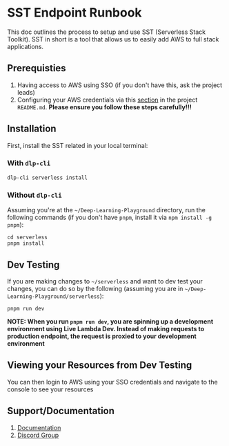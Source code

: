# SST Endpoint Runbook

This doc outlines the process to setup and use SST (Serverless Stack Toolkit). SST in short is a tool that allows us to easily add AWS to full stack applications. 

## Prerequisties
1. Having access to AWS using SSO (if you don't have this, ask the project leads)
1. Configuring your AWS credentials via this [section](https://github.com/DSGT-DLP/Deep-Learning-Playground?tab=readme-ov-file#5-aws-setup) in the project `README.md`. **Please ensure you follow these steps carefully!!!**

## Installation
First, install the SST related  in your local terminal:
### With `dlp-cli`
`dlp-cli serverless install`

### Without `dlp-cli`
Assuming you're at the `~/Deep-Learning-Playground` directory, run the following commands (if you don't have `pnpm`, install it via `npm install -g pnpm`):
```
cd serverless
pnpm install
```

## Dev Testing
If you are making changes to `~/serverless` and want to dev test your changes, you can do so by the following (assuming you are in `~/Deep-Learning-Playground/serverless`):

```
pnpm run dev
```

**NOTE: When you run `pnpm run dev`, you are spinning up a development environment using Live Lambda Dev. Instead of making requests to production endpoint, the request is proxied to your development environment**

## Viewing your Resources from Dev Testing
You can then login to AWS using your SSO credentials and navigate to the console to see your resources 

## Support/Documentation
1. [Documentation](https://docs.sst.dev/)
1. [Discord Group](https://sst.dev/discord)